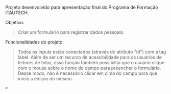 Projeto desenvolvido para apresentação final do Programa de Formação ITAUTECH.

Objetivo:

>Criar um formulario para registrar dados pessoais.

Funcionalidades do projeto:
> Todos os inputs estão conectados (através do atributo "id") com a tag label. 
    Além de ser um recurso de acessibilidade para os usuários de leitores de telas, essa função também possibilita que o usuário clique com o mouse sobre o nome do campo para preencher o formulário. Desse modo, não é necessário clicar em cima do campo para que inicie a edição do mesmo.

    >   
